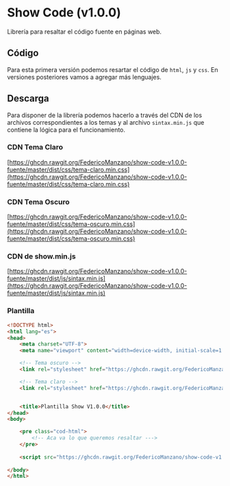 # Show Code (v1.0.0)

Librería para resaltar el código fuente en páginas web.

## Código

Para esta primera versión podemos resartar el código de `html`, `js` y `css`. 
En versiones posteriores vamos a agregar más lenguajes.


## Descarga 

Para disponer de la librería podemos hacerlo a través del CDN de los archivos correspondientes a 
los temas y al archivo `sintax.min.js` que contiene la lógica para el funcionamiento.

### CDN Tema Claro

[https://ghcdn.rawgit.org/FedericoManzano/show-code-v1.0.0-fuente/master/dist/css/tema-claro.min.css](https://ghcdn.rawgit.org/FedericoManzano/show-code-v1.0.0-fuente/master/dist/css/tema-claro.min.css)

### CDN Tema Oscuro

[https://ghcdn.rawgit.org/FedericoManzano/show-code-v1.0.0-fuente/master/dist/css/tema-oscuro.min.css](https://ghcdn.rawgit.org/FedericoManzano/show-code-v1.0.0-fuente/master/dist/css/tema-oscuro.min.css)

### CDN de show.min.js

[https://ghcdn.rawgit.org/FedericoManzano/show-code-v1.0.0-fuente/master/dist/js/sintax.min.js](https://ghcdn.rawgit.org/FedericoManzano/show-code-v1.0.0-fuente/master/dist/js/sintax.min.js)

### Plantilla

```html
<!DOCTYPE html>
<html lang="es">
<head>
    <meta charset="UTF-8">
    <meta name="viewport" content="width=device-width, initial-scale=1.0">

    <!-- Tema oscuro -->
    <link rel="stylesheet" href="https://ghcdn.rawgit.org/FedericoManzano/show-code-v1.0.0-fuente/master/dist/css/tema-claro.min.css">

    <!-- Tema claro -->
    <link rel="stylesheet" href="https://ghcdn.rawgit.org/FedericoManzano/show-code-v1.0.0-fuente/master/dist/css/tema-oscuro.min.css">


    <title>Plantilla Show V1.0.0</title>
</head>
<body>

    <pre class="cod-html">
        <!-- Aca va lo que queremos resaltar --->
    </pre>
    
    <script src="https://ghcdn.rawgit.org/FedericoManzano/show-code-v1.0.0-fuente/master/dist/js/sintax.min.js"></script>
    
</body>
</html>
```